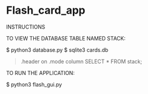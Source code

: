 # Flash_card_app

INSTRUCTIONS

TO VIEW THE DATABASE TABLE NAMED STACK:

$ python3 database.py
$ sqlite3 cards.db
> .header on
> .mode column
> SELECT * FROM stack;


TO RUN THE APPLICATION:

$ python3 flash_gui.py
